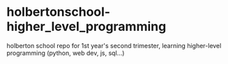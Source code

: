 # holbertonschool-higher_level_programming
holberton school repo for 1st year's second trimester, learning higher-level programming (python, web dev, js, sql...)
